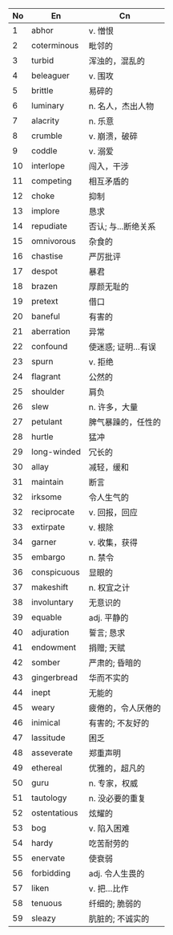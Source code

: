 
| No  | En           | Cn           |
| --- | ------------ | ------------ |
| 1   | abhor        | v. 憎恨        |
| 2   | coterminous  | 毗邻的          |
| 3   | turbid       | 浑浊的，混乱的      |
| 4   | beleaguer    | v. 围攻        |
| 5   | brittle      | 易碎的          |
| 6   | luminary     | n. 名人，杰出人物   |
| 7   | alacrity     | n. 乐意        |
| 8   | crumble      | v. 崩溃，破碎     |
| 9   | coddle       | v. 溺爱        |
| 10  | interlope    | 闯入，干涉        |
| 11  | competing    | 相互矛盾的        |
| 12  | choke        | 抑制           |
| 13  | implore      | 恳求           |
| 14  | repudiate    | 否认; 与...断绝关系 |
| 15  | omnivorous   | 杂食的          |
| 16  | chastise     | 严厉批评         |
| 17  | despot       | 暴君           |
| 18  | brazen       | 厚颜无耻的        |
| 19  | pretext      | 借口           |
| 20  | baneful      | 有害的          |
| 21  | aberration   | 异常           |
| 22  | confound     | 使迷惑; 证明…有误   |
| 23  | spurn        | v. 拒绝        |
| 24  | flagrant     | 公然的          |
| 25  | shoulder     | 肩负           |
| 26  | slew         | n. 许多，大量     |
| 27  | petulant     | 脾气暴躁的，任性的    |
| 28  | hurtle       | 猛冲           |
| 29  | long-winded  | 冗长的          |
| 30  | allay        | 减轻，缓和        |
| 31  | maintain     | 断言           |
| 32  | irksome      | 令人生气的        |
| 32  | reciprocate  | v. 回报，回应     |
| 33  | extirpate    | v. 根除        |
| 34  | garner       | v. 收集，获得     |
| 35  | embargo      | n. 禁令        |
| 36  | conspicuous  | 显眼的          |
| 37  | makeshift    | n. 权宜之计      |
| 38  | involuntary  | 无意识的         |
| 39  | equable      | adj. 平静的     |
| 40  | adjuration   | 誓言; 恳求       |
| 41  | endowment    | 捐赠; 天赋       |
| 42  | somber       | 严肃的; 昏暗的     |
| 43  | gingerbread  | 华而不实的        |
| 44  | inept        | 无能的          |
| 45  | weary        | 疲倦的，令人厌倦的    |
| 46  | inimical     | 有害的; 不友好的    |
| 47  | lassitude    | 困乏           |
| 48  | asseverate   | 郑重声明         |
| 49  | ethereal     | 优雅的，超凡的      |
| 50  | guru         | n. 专家，权威     |
| 51  | tautology    | n. 没必要的重复    |
| 52  | ostentatious | 炫耀的          |
| 53  | bog          | v. 陷入困难      |
| 54  | hardy        | 吃苦耐劳的        |
| 55  | enervate     | 使衰弱          |
| 56  | forbidding   | adj. 令人生畏的   |
| 57  | liken        | v. 把…比作      |
| 58  | tenuous      | 纤细的; 脆弱的     |
| 59  | sleazy       | 肮脏的; 不诚实的    |
